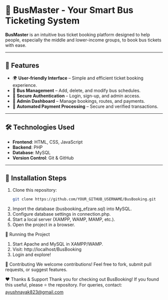 # 🚌 BusMaster - Your Smart Bus Ticketing System

**BusMaster** is an intuitive bus ticket booking platform designed to help people, especially the middle and lower-income groups, to book bus tickets with ease. 

---

## 🚀 Features
- 🌍 **User-friendly Interface** – Simple and efficient ticket booking experience.
- 🎫 **Bus Management** – Add, delete, and modify bus schedules.
- 🔐 **Secure Authentication** – Login, sign-up, and admin access.
- 🏢 **Admin Dashboard** – Manage bookings, routes, and payments.
- 📜 **Automated Payment Processing** – Secure and verified transactions.

---

## 🛠️ Technologies Used
- **Frontend**: HTML, CSS, JavaScript
- **Backend**: PHP
- **Database**: MySQL
- **Version Control**: Git & GitHub

---

## 🔧 Installation Steps
1. Clone this repository:
   ```bash
   git clone https://github.com/YOUR_GITHUB_USERNAME/BusBooking.git
2. Import the database (busbooking_efzare.sql) into MySQL.
3. Configure database settings in connection.php.
4. Start a local server (XAMPP, WAMP, MAMP, etc.).
5. Open the project in a browser.

🏃 Running the Project

1. Start Apache and MySQL in XAMPP/WAMP.
2. Visit: http://localhost/BusBooking
3. Login and explore!

🤝 Contributing
We welcome contributions! Feel free to fork, submit pull requests, or suggest features.

❤️ Thanks & Support
Thank you for checking out BusBooking! If you found this useful, please ⭐ the repository.
For queries, contact: ayushnayak823@gmail.com

